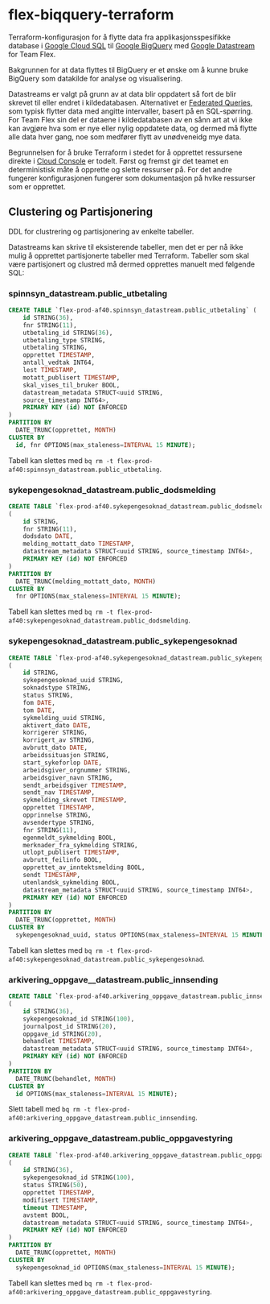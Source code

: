 # flex-biqquery-terraform

Terraform-konfigurasjon for å flytte data fra applikasjonsspesifikke database i [Google Cloud SQL]() til [Google BigQuery]() 
med [Google Datastream]() for Team Flex.

Bakgrunnen for at data flyttes til BigQuery er et ønske om å kunne bruke BigQuery som datakilde for analyse og visualisering. 

Datastreams er valgt på grunn av at data blir oppdatert så fort de blir skrevet til eller endret i kildedatabasen. Alternativet er
[Federated Queries](), som typisk flytter data med angitte intervaller, basert på en SQL-spørring. For Team Flex sin del er 
dataene i kildedatabasen av en sånn art at vi ikke kan avgjøre hva som er nye eller nylig oppdatete data, og dermed må 
flytte alle data hver gang, noe som medfører flytt av unødveneidg mye data.
 

Begrunnelsen for å bruke Terraform i stedet for å opprettet ressursene direkte i [Cloud Console]() er todelt. Først og fremst 
gir det teamet en deterministisk måte å opprette og slette ressurser på. For det andre fungerer konfigurasjonen fungerer som 
dokumentasjon på hvlke ressurser som er opprettet.

## Clustering og Partisjonering

DDL for clustrering og partisjonering av enkelte tabeller.

Datastreams kan skrive til eksisterende tabeller, men det er per nå ikke mulig å opprettet partisjonerte tabeller med
Terraform. Tabeller som skal være partisjonert og clustred må dermed opprettes manuelt med følgende SQL:

### spinnsyn_datastream.public_utbetaling

```sql
CREATE TABLE `flex-prod-af40.spinnsyn_datastream.public_utbetaling` ( 
    id STRING(36),
    fnr STRING(11),
    utbetaling_id STRING(36),
    utbetaling_type STRING,
    utbetaling STRING,
    opprettet TIMESTAMP,
    antall_vedtak INT64,
    lest TIMESTAMP,
    motatt_publisert TIMESTAMP,
    skal_vises_til_bruker BOOL,
    datastream_metadata STRUCT<uuid STRING,
    source_timestamp INT64>,
    PRIMARY KEY (id) NOT ENFORCED
)
PARTITION BY
  DATE_TRUNC(opprettet, MONTH)
CLUSTER BY
  id, fnr OPTIONS(max_staleness=INTERVAL 15 MINUTE);
```

Tabell kan slettes med `bq rm -t flex-prod-af40:spinnsyn_datastream.public_utbetaling`.

### sykepengesoknad_datastream.public_dodsmelding

```sql
CREATE TABLE `flex-prod-af40.sykepengesoknad_datastream.public_dodsmelding`
(
    id STRING,
    fnr STRING(11),
    dodsdato DATE,
    melding_mottatt_dato TIMESTAMP,
    datastream_metadata STRUCT<uuid STRING, source_timestamp INT64>,
    PRIMARY KEY (id) NOT ENFORCED
)
PARTITION BY
  DATE_TRUNC(melding_mottatt_dato, MONTH)
CLUSTER BY
  fnr OPTIONS(max_staleness=INTERVAL 15 MINUTE);
```

Tabell kan slettes med `bq rm -t flex-prod-af40:sykepengesoknad_datastream.public_dodsmelding`.

### sykepengesoknad_datastream.public_sykepengesoknad

```sql
CREATE TABLE `flex-prod-af40.sykepengesoknad_datastream.public_sykepengesoknad`
(
    id STRING,
    sykepengesoknad_uuid STRING,
    soknadstype STRING,
    status STRING,
    fom DATE,
    tom DATE,
    sykmelding_uuid STRING,
    aktivert_dato DATE,
    korrigerer STRING,
    korrigert_av STRING,
    avbrutt_dato DATE,
    arbeidssituasjon STRING,
    start_sykeforlop DATE,
    arbeidsgiver_orgnummer STRING,
    arbeidsgiver_navn STRING,
    sendt_arbeidsgiver TIMESTAMP,
    sendt_nav TIMESTAMP,
    sykmelding_skrevet TIMESTAMP,
    opprettet TIMESTAMP,
    opprinnelse STRING,
    avsendertype STRING,
    fnr STRING(11),
    egenmeldt_sykmelding BOOL,
    merknader_fra_sykmelding STRING,
    utlopt_publisert TIMESTAMP,
    avbrutt_feilinfo BOOL,
    opprettet_av_inntektsmelding BOOL,
    sendt TIMESTAMP,
    utenlandsk_sykmelding BOOL,
    datastream_metadata STRUCT<uuid STRING, source_timestamp INT64>,
    PRIMARY KEY (id) NOT ENFORCED
)
PARTITION BY
  DATE_TRUNC(opprettet, MONTH)
CLUSTER BY
  sykepengesoknad_uuid, status OPTIONS(max_staleness=INTERVAL 15 MINUTE);
```

Tabell kan slettes med `bq rm -t flex-prod-af40:sykepengesoknad_datastream.public_sykepengesoknad`.

### arkivering_oppgave__datastream.public_innsending

```sql
CREATE TABLE `flex-prod-af40.arkivering_oppgave_datastream.public_innsending`
(
    id STRING(36),
    sykepengesoknad_id STRING(100),
    journalpost_id STRING(20),
    oppgave_id STRING(20),
    behandlet TIMESTAMP,
    datastream_metadata STRUCT<uuid STRING, source_timestamp INT64>,
    PRIMARY KEY (id) NOT ENFORCED
)
PARTITION BY
  DATE_TRUNC(behandlet, MONTH)
CLUSTER BY
  id OPTIONS(max_staleness=INTERVAL 15 MINUTE);
```

Slett tabell med `bq rm -t flex-prod-af40:arkivering_oppgave_datastream.public_innsending`.

### arkivering_oppgave_datastream.public_oppgavestyring

```sql
CREATE TABLE `flex-prod-af40.arkivering_oppgave_datastream.public_oppgavestyring`
(
    id STRING(36),
    sykepengesoknad_id STRING(100),
    status STRING(50),
    opprettet TIMESTAMP,
    modifisert TIMESTAMP,
    timeout TIMESTAMP,
    avstemt BOOL,
    datastream_metadata STRUCT<uuid STRING, source_timestamp INT64>,
    PRIMARY KEY (id) NOT ENFORCED
)
PARTITION BY
  DATE_TRUNC(opprettet, MONTH)
CLUSTER BY
  sykepengesoknad_id OPTIONS(max_staleness=INTERVAL 15 MINUTE);
```

Tabell kan slettes med `bq rm -t flex-prod-af40:arkivering_oppgave_datastream.public_oppgavestyring`.
